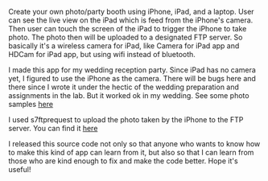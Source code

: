 Create your own photo/party booth using iPhone, iPad, and a laptop. User can see the live view on the iPad which is feed from the iPhone's camera. Then user can touch the screen of the iPad to trigger the iPhone to take photo. The photo then will be uploaded to a designated FTP server. So basically it's a wireless camera for iPad, like Camera for iPad app and HDCam for iPad app, but using wifi instead of bluetooth.

I made this app for my wedding reception party. Since iPad has no camera yet, I figured to use the iPhone as the camera. There will be bugs here and there since I wrote it under the hectic of the wedding preparation and assignments in the lab. But it worked ok in my wedding. See some photo samples [here](http://www.flickr.com/photos/nicnocquee/sets/72157625021158145/)

I used s7ftprequest to upload the photo taken by the iPhone to the FTP server. You can find it [here](http://code.google.com/p/s7ftprequest/)

I released this source code not only so that anyone who wants to know how to make this kind of app can learn from it, but also so that I can learn from those who are kind enough to fix and make the code better. Hope it's useful!